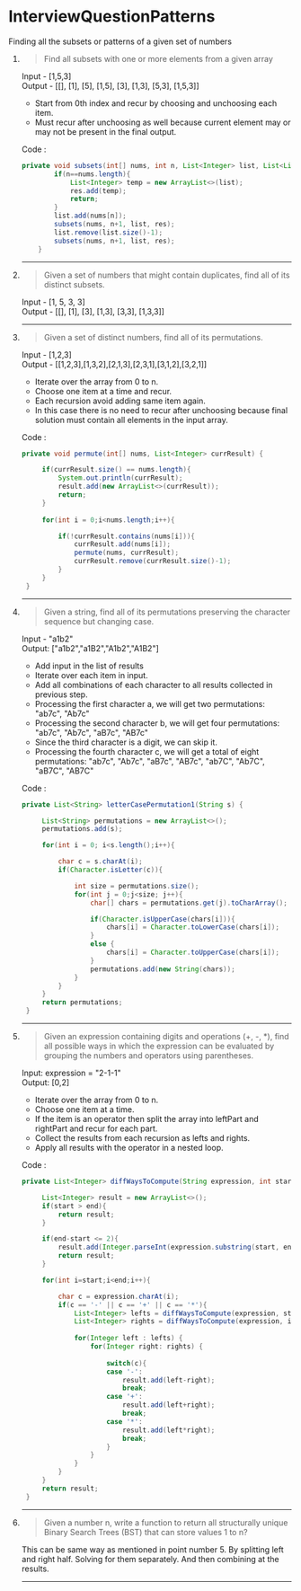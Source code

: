 # InterviewQuestionPatterns

Finding all the subsets or patterns of a given set of numbers

1) > Find all subsets with one or more elements from a given array
   
   Input - [1,5,3] <br />
   Output - [[], [1], [5], [1,5], [3], [1,3], [5,3], [1,5,3]]

   - Start from 0th index and recur by choosing and unchoosing each item.
   - Must recur after unchoosing as well because current element may or may not be present in the final output.

   Code : 
   ````java
   private void subsets(int[] nums, int n, List<Integer> list, List<List<Integer>> res){
           if(n==nums.length){
               List<Integer> temp = new ArrayList<>(list);
               res.add(temp);
               return;
           }
           list.add(nums[n]);
           subsets(nums, n+1, list, res);
           list.remove(list.size()-1);
           subsets(nums, n+1, list, res);
       }
   ````
   -----------------------------------------------------------------------------------------------
   
2) > Given a set of numbers that might contain duplicates, find all of its distinct subsets.

   Input - [1, 5, 3, 3] <br />
   Output - [[], [1], [3], [1,3], [3,3], [1,3,3]]

   -----------------------------------------------------------------------------------------------

3) > Given a set of distinct numbers, find all of its permutations.

   Input - [1,2,3] <br />
   Output - [[1,2,3],[1,3,2],[2,1,3],[2,3,1],[3,1,2],[3,2,1]]

   - Iterate over the array from 0 to n.
   - Choose one item at a time and recur.
   - Each recursion avoid adding same item again.
   - In this case there is no need to recur after unchoosing because final solution must contain all elements in the input array.

   Code : 
   ````java
   private void permute(int[] nums, List<Integer> currResult) {

        if(currResult.size() == nums.length){
            System.out.println(currResult);
            result.add(new ArrayList<>(currResult));
            return;
        }
        
        for(int i = 0;i<nums.length;i++){

            if(!currResult.contains(nums[i])){
                currResult.add(nums[i]);
                permute(nums, currResult);
                currResult.remove(currResult.size()-1);
            }
        }
    }
   ````

   -----------------------------------------------------------------------------------------------

4) > Given a string, find all of its permutations preserving the character sequence but changing case.

   Input - "a1b2" <br />
   Output: ["a1b2","a1B2","A1b2","A1B2"]

   - Add input in the list of results
   - Iterate over each item in input.
   - Add all combinations of each character to all results collected in previous step.
   - Processing the first character a, we will get two permutations: "ab7c", "Ab7c"
   - Processing the second character b, we will get four permutations: "ab7c", "Ab7c", "aB7c", "AB7c"
   - Since the third character is a digit, we can skip it.
   - Processing the fourth character c, we will get a total of eight permutations: "ab7c", "Ab7c", "aB7c", "AB7c", "ab7C", "Ab7C", "aB7C", "AB7C"
  
   Code :
   ````java
   private List<String> letterCasePermutation1(String s) {

        List<String> permutations = new ArrayList<>();
        permutations.add(s);

        for(int i = 0; i<s.length();i++){

            char c = s.charAt(i);
            if(Character.isLetter(c)){

                int size = permutations.size();
                for(int j = 0;j<size; j++){
                    char[] chars = permutations.get(j).toCharArray();

                    if(Character.isUpperCase(chars[i])){
                        chars[i] = Character.toLowerCase(chars[i]);
                    }
                    else {
                        chars[i] = Character.toUpperCase(chars[i]);
                    }
                    permutations.add(new String(chars));
                }
            }
        }
        return permutations;
    }
   ````

   -----------------------------------------------------------------------------------------------
  
5) > Given an expression containing digits and operations (+, -, *), find all possible ways in which the expression can be evaluated by grouping the numbers and operators using parentheses.

   Input: expression = "2-1-1" <br />
   Output: [0,2]

   - Iterate over the array from 0 to n.
   - Choose one item at a time.
   - If the item is an operator then split the array into leftPart and rightPart and recur for each part.
   - Collect the results from each recursion as lefts and rights.
   - Apply all results with the operator in a nested loop.
  
   Code :
   ````java
   private List<Integer> diffWaysToCompute(String expression, int start, int end){

        List<Integer> result = new ArrayList<>();
        if(start > end){
            return result;
        }

        if(end-start <= 2){
            result.add(Integer.parseInt(expression.substring(start, end)));
            return result;
        }

        for(int i=start;i<end;i++){

            char c = expression.charAt(i);
            if(c == '-' || c == '+' || c == '*'){
                List<Integer> lefts = diffWaysToCompute(expression, start, i);
                List<Integer> rights = diffWaysToCompute(expression, i+1, end);
                
                for(Integer left : lefts) {
                    for(Integer right: rights) {
                        
                        switch(c){
                        case '-':
                            result.add(left-right);
                            break;
                        case '+':
                            result.add(left+right);
                            break;
                        case '*':
                            result.add(left*right);
                            break;
                        }
                    }
                }
            }
        }
        return result;
    }
   ````

   -----------------------------------------------------------------------------------------------

6) > Given a number n, write a function to return all structurally unique Binary Search Trees (BST) that can store values 1 to n?

   This can be same way as mentioned in point number 5. By splitting left and right half. Solving for them separately. And then combining at the results.

   -----------------------------------------------------------------------------------------------
